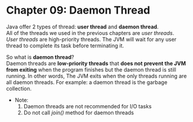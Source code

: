 # Chapter 09: Daemon Thread

Java offer 2 types of thread: __user thread__ and __daemon thread__.  
All of the threads we used in the previous chapters are *user threads*.  
*User threads* are high-priority threads. The JVM will wait for any user thread to complete its task before terminating it.
 

So what is __daemon thread__?  
Daemon threads are __low-priority threads__ that __does not prevent the JVM from exiting__ when the program finishes but the daemon thread 
is still running. In other words, The JVM exits when the only threads running are all daemon threads.
For example: a daemon thread is the garbage collection.

* Note:
    1. Daemon threads are not recommended for I/O tasks
    2. Do not call *join()* method for daemon threads
    